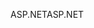<span data-ttu-id="eadb3-101">ASP.NET</span><span class="sxs-lookup"><span data-stu-id="eadb3-101">ASP.NET</span></span>